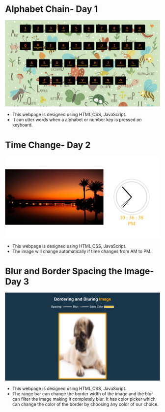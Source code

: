 # Alphabet Chain- Day 1
![alt text](https://github.com/surbhiz/JS-30Days/blob//master/Day1/alphabetchain.png?raw=true)
* This webpage is designed using HTML,CSS, JavaScript.
* It can utter words when a alphabet or number key is pressed on keyboard.
# Time Change- Day 2
![alt text](https://github.com/surbhiz/JS-30Days/blob//master/Day2/timechange.png?raw=true)
* This webpage is designed using HTML,CSS, JavaScript.
* The image will change automatically if time changes from AM to PM.
# Blur and Border Spacing the Image- Day 3
![alt text](https://github.com/surbhiz/JS-30Days/blob//master/Day3/blurimage.png?raw=true)
* This webpage is designed using HTML,CSS, JavaScript.
* The range bar can change the border width of the image and the blur can filter the image making it completely blur. It has color picker which can change the color of the border by choosing any color of our choice.
